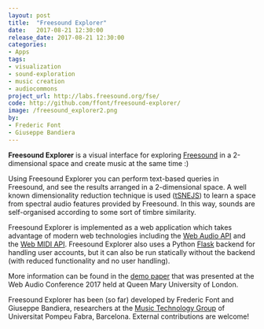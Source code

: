 ```yaml
---
layout: post
title:  "Freesound Explorer"
date:   2017-08-21 12:30:00
release_date: 2017-08-21 12:30:00
categories: 
- Apps
tags:
- visualization 
- sound-exploration
- music creation
- audiocommons
project_url: http://labs.freesound.org/fse/
code: http://github.com/ffont/freesound-explorer/
image: /freesound_explorer2.png
by: 
- Frederic Font
- Giuseppe Bandiera
---
```


**Freesound Explorer** is a visual interface for exploring [Freesound](https://freesound.org) in a 2-dimensional space and create music at the same time :)

Using Freesound Explorer you can perform text-based queries in Freesound, and see the results arranged in a 2-dimensional space. A well known dimensionality reduction technique is used ([tSNEJS](https://github.com/karpathy/tsnejs)) to learn a space from spectral audio features provided by Freesound. In this way, sounds are self-organised according to some sort of timbre similarity.

Freesound Explorer is implemented as a web application which takes advantage of modern web technologies including the [Web Audio API](https://www.w3.org/TR/webaudio/) and the [Web MIDI API](https://www.w3.org/TR/webmidi/). Freesound Explorer also uses a Python [Flask](http://flask.pocoo.org) backend for handling user accounts, but it can also be run statically without the backend (with reduced functionality and no user handling).

More information can be found in the [demo paper](http://eecs.qmul.ac.uk/~keno/20.pdf) that was presented at the Web Audio Conference 2017 held at Queen Mary University of London.

Freesound Explorer has been (so far) developed by Frederic Font and Giuseppe Bandiera, researchers at the [Music Technology Group](http://mtg.upf.edu) of Universitat Pompeu Fabra, Barcelona. External contributions are welcome!

